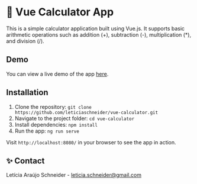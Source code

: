 # 🧮 Vue Calculator App

This is a simple calculator application built using Vue.js. It supports basic arithmetic operations such as addition (+), subtraction (-), multiplication (*), and division (/).


## Demo

You can view a live demo of the app [here](http://leticiaschneider.github.io/vue-calculator/).


## Installation

1. Clone the repository: `git clone https://github.com/leticiaschneider/vue-calculator.git`
2. Navigate to the project folder: `cd vue-calculator`
3. Install dependencies: `npm install`
4. Run the app: `ng run serve`

Visit `http://localhost:8080/` in your browser to see the app in action.

## ✨ Contact

Letícia Araújo Schneider  - leticia.schneider@gmail.com
